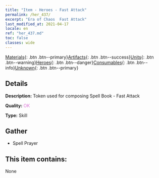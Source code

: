 ```yaml
---
title: "Item - Heroes - Fast Attack"
permalink: /her_437/
excerpt: "Era of Chaos  Fast Attack"
last_modified_at: 2021-04-17
locale: en
ref: "her_437.md"
toc: false
classes: wide
---
```

 [Materials](/Items/){: .btn .btn--primary}[Artifacts](/Items/Artifacts/){: .btn .btn--success}[Units](/Items/Units/){: .btn .btn--warning}[Heroes](/Items/Heroes/){: .btn .btn--danger}[Consumables](/Items/Consumables/){: .btn .btn--info}[Unknown](/Items/Unknown/){: .btn .btn--primary}

## Details
 **Description:** Token used for composing Spell Book - Fast Attack

 **Quality:** <span style="color: #DA70D6">OK</span>

 **Type:** Skill

## Gather

*    Spell Prayer 

## This item contains:

  None

